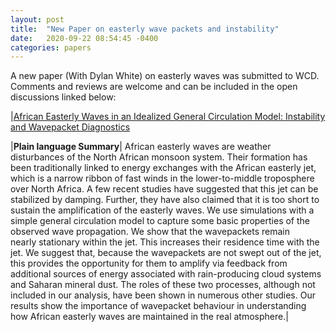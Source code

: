 ```yaml
---
layout: post
title:  "New Paper on easterly wave packets and instability"
date:   2020-09-22 08:54:45 -0400
categories: papers
---
```


A new paper (With Dylan White) on easterly waves was submitted to WCD. Comments and reviews are welcome and can be included in the open discussions linked below:

|[African Easterly Waves in an Idealized General Circulation Model: Instability and Wavepacket Diagnostics](https://wcd.copernicus.org/preprints/wcd-2020-47/)


|**Plain language Summary**| 
African easterly waves are weather disturbances of the North African monsoon system. Their formation has been traditionally linked to energy exchanges with the African easterly jet, which is a narrow ribbon of fast winds in the lower-to-middle troposphere over North Africa. A few recent studies have suggested that this jet can be stabilized by damping. Further, they have also claimed that it is too short to sustain the amplification of the easterly waves. We use simulations with a simple general circulation model to capture some basic properties of the observed wave propagation. We show that the wavepackets remain nearly stationary within the jet. This increases their residence time with the jet. We suggest that, because the wavepackets are not swept out of the jet, this provides the opportunity for them to amplify via feedback from additional sources of energy associated with rain-producing cloud systems and Saharan mineral dust. The roles of these two processes, although not included in our analysis, have been shown in numerous other studies. Our results show the importance of wavepacket behaviour in understanding how African easterly waves are maintained in the real atmosphere.|

